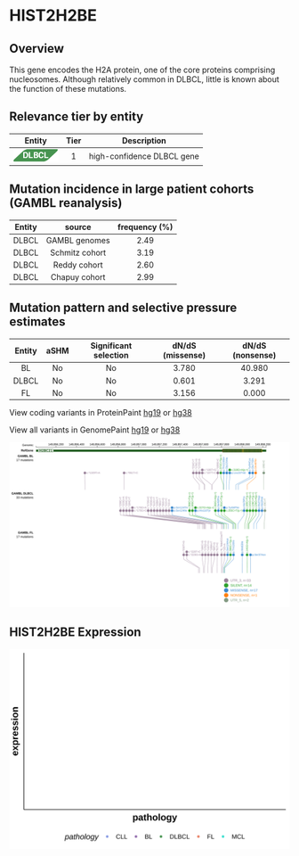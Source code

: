# HIST2H2BE
## Overview
This gene encodes the H2A protein, one of the core proteins comprising nucleosomes. Although relatively common in DLBCL, little is known about the function of these mutations. 

## Relevance tier by entity

|Entity|Tier|Description               |
|:------:|:----:|--------------------------|
|![DLBCL](images/icons/DLBCL_tier1.png) |1   |high-confidence DLBCL gene|

## Mutation incidence in large patient cohorts (GAMBL reanalysis)

|Entity|source        |frequency (%)|
|:------:|:--------------:|:-------------:|
|DLBCL |GAMBL genomes |2.49         |
|DLBCL |Schmitz cohort|3.19         |
|DLBCL |Reddy cohort  |2.60         |
|DLBCL |Chapuy cohort |2.99         |

## Mutation pattern and selective pressure estimates

|Entity|aSHM|Significant selection|dN/dS (missense)|dN/dS (nonsense)|
|:------:|:----:|:---------------------:|:----------------:|:----------------:|
|BL    |No  |No                   |3.780           |40.980          |
|DLBCL |No  |No                   |0.601           | 3.291          |
|FL    |No  |No                   |3.156           | 0.000          |



View coding variants in ProteinPaint [hg19](https://morinlab.github.io/LLMPP/GAMBL/HIST2H2BE_protein.html)  or [hg38](https://morinlab.github.io/LLMPP/GAMBL/HIST2H2BE_protein_hg38.html)

View all variants in GenomePaint [hg19](https://morinlab.github.io/LLMPP/GAMBL/HIST2H2BE.html)  or [hg38](https://morinlab.github.io/LLMPP/GAMBL/HIST2H2BE_hg38.html)

![image](images/proteinpaint/HIST2H2BE.svg)
## HIST2H2BE Expression
![image](images/gene_expression/HIST2H2BE_by_pathology.svg)
<!-- ORIGIN: schmitzGeneticsPathogenesisDiffuse2018a -->
<!-- DLBCL: schmitzGeneticsPathogenesisDiffuse2018a -->

